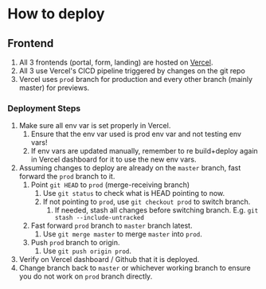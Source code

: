 # How to deploy

## Frontend
1. All 3 frontends (portal, form, landing) are hosted on [Vercel](https://vercel.com/).
1. All 3 use Vercel's CICD pipeline triggered by changes on the git repo
1. Vercel uses `prod` branch for production and every other branch (mainly master) for previews.

### Deployment Steps
1. Make sure all env var is set properly in Vercel.
    1. Ensure that the env var used is prod env var and not testing env vars!
    1. If env vars are updated manually, remember to re build+deploy again in Vercel dashboard for it to use the new env vars.
1. Assuming changes to deploy are already on the `master` branch, fast forward the `prod` branch to it.
    1. Point `git HEAD` to `prod` (merge-receiving branch)
        1. Use `git status` to check what is HEAD pointing to now.
        1. If not pointing to `prod`, use `git checkout prod` to switch branch.
            1. If needed, stash all changes before switching branch. E.g. `git stash --include-untracked`
    1. Fast forward `prod` branch to `master` branch latest.
        1. Use `git merge master` to merge `master` into `prod`.
    1. Push `prod` branch to origin.
        1. Use `git push origin prod`.
1. Verify on Vercel dashboard / Github that it is deployed.
1. Change branch back to `master` or whichever working branch to ensure you do not work on `prod` branch directly.